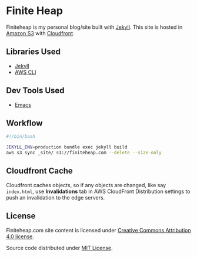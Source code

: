 # Finite Heap #

Finiteheap is my personal blog/site built
with [Jekyll](http://jekyllrb.com). This site is hosted
in [Amazon S3](https://aws.amazon.com/s3/)
with [Cloudfront](https://aws.amazon.com/cloudfront/).

## Libraries Used ##
+ [Jekyll](http://jekyllrb.com)
+ [AWS CLI](http://docs.aws.amazon.com/cli/latest/userguide/cli-s3.html)

## Dev Tools Used ##
+ [Emacs](https://www.gnu.org/software/emacs/)

## Workflow ##

```bash
#!/bin/bash

JEKYLL_ENV=production bundle exec jekyll build
aws s3 sync _site/ s3://finiteheap.com --delete --size-only

```

## Cloudfront Cache ##

Cloudfront caches objects, so if any objects are changed, like say `index.html`,
use **Invalidations** tab in AWS CloudFront Distribution settings to push an
invalidation to the edge servers.

## License ##

Finiteheap.com site content is licensed under [Creative Commons
Attribution 4.0 license](https://creativecommons.org/licenses/by/4.0/).

Source code distributed under [MIT License](https://finiteheap.com/MIT-LICENSE).
